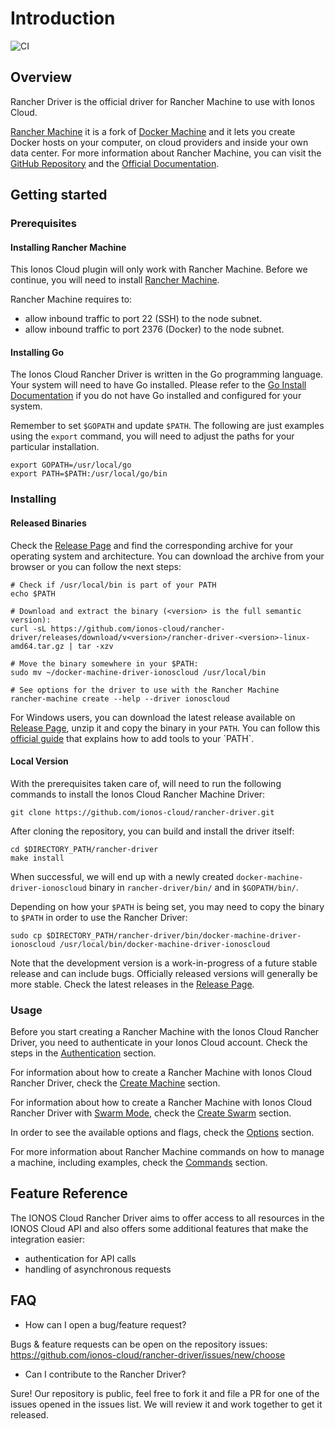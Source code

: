 # Introduction

![CI](https://github.com/ionos-cloud/rancher-driver/workflows/CI/badge.svg)

## Overview

Rancher Driver is the official driver for Rancher Machine to use with Ionos Cloud. 

[Rancher Machine](https://github.com/rancher/machine) it is a fork of [Docker Machine](https://github.com/docker/machine) and it lets you create Docker hosts on your computer, on cloud providers and inside your own data center. 
For more information about Rancher Machine, you can visit the [GitHub Repository](https://github.com/rancher/machine) and the [Official Documentation](https://rancher.com/).
                                                                 
## Getting started

### Prerequisites
 
#### Installing Rancher Machine

This Ionos Cloud plugin will only work with Rancher Machine. Before we continue, you will need to install [Rancher Machine](https://github.com/rancher/machine/releases/).

Rancher Machine requires to:

* allow inbound traffic to port 22 (SSH) to the node subnet.
* allow inbound traffic to port 2376 (Docker) to the node subnet.

#### Installing Go

The Ionos Cloud Rancher Driver is written in the Go programming language. Your system will need to have Go installed. Please refer to the [Go Install Documentation](https://golang.org/doc/install) if you do not have Go installed and configured for your system.

Remember to set `$GOPATH` and update `$PATH`. The following are just examples using the `export` command, you will need to adjust the paths for your particular installation.

```text
export GOPATH=/usr/local/go
export PATH=$PATH:/usr/local/go/bin
```

### Installing

#### Released Binaries

Check the [Release Page](https://github.com/ionos-cloud/rancher-driver/releases) and find the corresponding archive for your operating system and architecture. You can download the archive from your browser or you can follow the next steps:

```text
# Check if /usr/local/bin is part of your PATH
echo $PATH

# Download and extract the binary (<version> is the full semantic version): 
curl -sL https://github.com/ionos-cloud/rancher-driver/releases/download/v<version>/rancher-driver-<version>-linux-amd64.tar.gz | tar -xzv

# Move the binary somewhere in your $PATH:
sudo mv ~/docker-machine-driver-ionoscloud /usr/local/bin

# See options for the driver to use with the Rancher Machine
rancher-machine create --help --driver ionoscloud
```

For Windows users, you can download the latest release available on [Release Page](https://github.com/ionos-cloud/rancher-driver/releases), unzip it and copy the binary in your `PATH`. You can follow this [official guide](https://msdn.microsoft.com/en-us/library/office/ee537574(v=office.14).aspx) that explains how to add tools to your `PATH`. 

#### Local Version 

With the prerequisites taken care of, will need to run the following commands to install the Ionos Cloud Rancher Machine Driver:

```text
git clone https://github.com/ionos-cloud/rancher-driver.git
```

After cloning the repository, you can build and install the driver itself:

```text
cd $DIRECTORY_PATH/rancher-driver
make install
```

When successful, we will end up with a newly created `docker-machine-driver-ionoscloud` binary in `rancher-driver/bin/` and in `$GOPATH/bin/`. 

Depending on how your `$PATH` is being set, you may need to copy the binary to `$PATH` in order to use the Rancher Driver: 

```text
sudo cp $DIRECTORY_PATH/rancher-driver/bin/docker-machine-driver-ionoscloud /usr/local/bin/docker-machine-driver-ionoscloud
```

Note that the development version is a work-in-progress of a future stable release and can include bugs. Officially released versions will generally be more stable. Check the latest releases in the [Release Page](https://github.com/ionos-cloud/rancher-driver/releases).

### Usage

Before you start creating a Rancher Machine with the Ionos Cloud Rancher Driver, you need to authenticate in your Ionos Cloud account. Check the steps in the [Authentication](docs/usage/authentication.md) section.

For information about how to create a Rancher Machine with Ionos Cloud Rancher Driver, check the [Create Machine](docs/usage/create-machine.md) section.

For information about how to create a Rancher Machine with Ionos Cloud Rancher Driver with [Swarm Mode](https://docs.docker.com/engine/swarm/), check the [Create Swarm](docs/usage/create-swarm.md) section.

In order to see the available options and flags, check the [Options](docs/usage/options.md) section.

For more information about Rancher Machine commands on how to manage a machine, including examples, check the [Commands](docs/usage/commands.md) section. 

## Feature Reference 

The IONOS Cloud Rancher Driver aims to offer access to all resources in the IONOS Cloud API and also offers some additional features that make the integration easier: 

* authentication for API calls
* handling of asynchronous requests 

## FAQ

* How can I open a bug/feature request?

Bugs & feature requests can be open on the repository issues: https://github.com/ionos-cloud/rancher-driver/issues/new/choose

* Can I contribute to the Rancher Driver?

Sure! Our repository is public, feel free to fork it and file a PR for one of the issues opened in the issues list. We will review it and work together to get it released.

